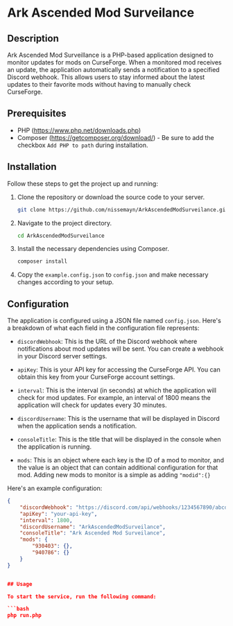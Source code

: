 # Ark Ascended Mod Surveilance

## Description

Ark Ascended Mod Surveillance is a PHP-based application designed to monitor updates for mods on CurseForge. When a monitored mod receives an update, the application automatically sends a notification to a specified Discord webhook. This allows users to stay informed about the latest updates to their favorite mods without having to manually check CurseForge.

## Prerequisites

- PHP (https://www.php.net/downloads.php)
- Composer (https://getcomposer.org/download/) - Be sure to add the checkbox `Add PHP to path` during installation.

## Installation

Follow these steps to get the project up and running:

1. Clone the repository or download the source code to your server.

    ```bash
    git clone https://github.com/nissemayn/ArkAscendedModSurveilance.git
    ```

2. Navigate to the project directory.

    ```bash
    cd ArkAscendedModSurveilance
    ```

3. Install the necessary dependencies using Composer.

    ```bash
    composer install
    ```

4. Copy the `example.config.json` to `config.json` and make necessary changes according to your setup.

## Configuration

The application is configured using a JSON file named `config.json`. Here's a breakdown of what each field in the configuration file represents:

- `discordWebhook`: This is the URL of the Discord webhook where notifications about mod updates will be sent. You can create a webhook in your Discord server settings.

- `apiKey`: This is your API key for accessing the CurseForge API. You can obtain this key from your CurseForge account settings.

- `interval`: This is the interval (in seconds) at which the application will check for mod updates. For example, an interval of 1800 means the application will check for updates every 30 minutes.

- `discordUsername`: This is the username that will be displayed in Discord when the application sends a notification.

- `consoleTitle`: This is the title that will be displayed in the console when the application is running.

- `mods`: This is an object where each key is the ID of a mod to monitor, and the value is an object that can contain additional configuration for that mod. Adding new mods to monitor is a simple as adding ```"modid":{}``` 

Here's an example configuration:

```json
{
    "discordWebhook": "https://discord.com/api/webhooks/1234567890/abcdefgh",
    "apiKey": "your-api-key",
    "interval": 1800,
    "discordUsername": "ArkAscendedModSurveilance",
    "consoleTitle": "Ark Ascended Mod Surveilance",
    "mods": {
        "930403": {},
        "940786": {}
    }
}


## Usage

To start the service, run the following command:

```bash
php run.php
```